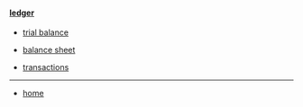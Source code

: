 #### [ledger](/ledger/)

* [trial balance](/ledger/trial/)

* [balance sheet](/ledger/balanceSheet/)

* [transactions](/transactions/)

---
* [home](/)
